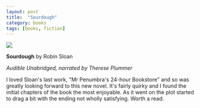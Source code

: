 ```yaml
---
layout: post
title:  "Sourdough"
category: books
tags: [books, fiction]
---
```


<a target="_blank"  href="https://www.amazon.com/gp/product/B073JZNP18/ref=as_li_tl?ie=UTF8&camp=1789&creative=9325&creativeASIN=B073JZNP18&linkCode=as2&tag=42models-20&linkId=b23bff6b29e77bb8ad39329c9f579cdd"><img border="0" src="//ws-na.amazon-adsystem.com/widgets/q?_encoding=UTF8&MarketPlace=US&ASIN=B073JZNP18&ServiceVersion=20070822&ID=AsinImage&WS=1&Format=_SL160_&tag=42models-20" ></a><img src="//ir-na.amazon-adsystem.com/e/ir?t=42models-20&l=am2&o=1&a=B073JZNP18" width="1" height="1" border="0" alt="" style="border:none !important; margin:0px !important;" />

**Sourdough** by Robin Sloan

*Audible Unabridged, narrated by Therese Plummer*

I loved Sloan's last work, "Mr Penumbra's 24-hour Bookstore" and so was greatly looking forward to this new novel. It's fairly quirky and I found the initial chapters of the book the most enjoyable. As it went on the plot started to drag a bit with the ending not wholly satisfying. Worth a read. 